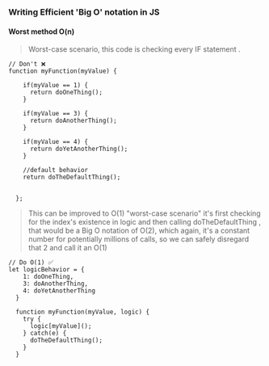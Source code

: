 ### Writing Efficient 'Big O' notation in JS ###

#### Worst method O(n) ####

> Worst-case scenario, this code is checking every IF statement .

```
// Don't ❌
function myFunction(myValue) {
  
    if(myValue == 1) {
      return doOneThing();
    }
    
    if(myValue == 3) {
      return doAnotherThing();
    }
    
    if(myValue == 4) {
      return doYetAnotherThing();
    }
    
    //default behavior
    return doTheDefaultThing();
    
    
  };
```
> This can be improved to O(1)  "worst-case scenario" it's first checking for the index's existence in 
logic and then calling doTheDefaultThing , that would be a Big O notation of O(2), which again, 
it's a constant number for potentially millions of calls, so we can safely disregard 
that 2 and call it an O(1)

```
// Do O(1) ✅
let logicBehavior = {
    1: doOneThing,
    3: doAnotherThing,
    4: doYetAnotherThing
  }
  
  function myFunction(myValue, logic) {
    try {
      logic[myValue]();
    } catch(e) {
      doTheDefaultThing();
    }
  }
```

